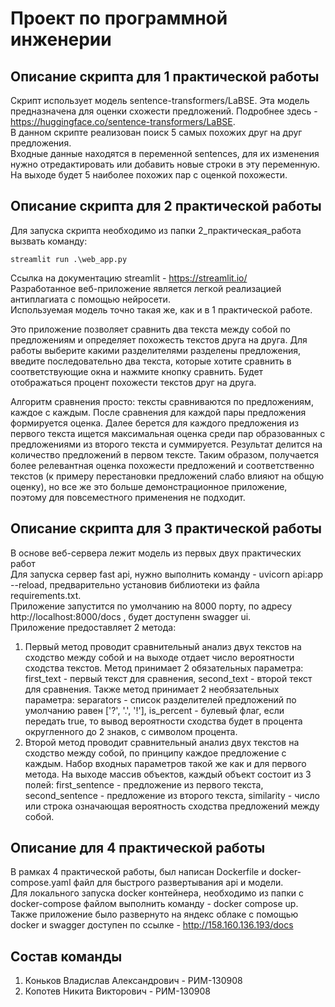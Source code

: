 # Проект по программной инженерии

## Описание скрипта для 1 практической работы
Скрипт использует модель sentence-transformers/LaBSE. Эта модель предназначена
для оценки схожести предложений. Подробнее здесь - https://huggingface.co/sentence-transformers/LaBSE.  
В данном скрипте реализован поиск 5 самых похожих друг на друг предложения.  
Входные данные находятся в переменной sentences, для их изменения нужно отредактировать или добавить новые строки
в эту переменную.  
На выходе будет 5 наиболее похожих пар с оценкой похожести.

## Описание скрипта для 2 практической работы
Для запуска скрипта необходимо из папки 2_практическая_работа вызвать команду:  
```
streamlit run .\web_app.py
```
Ссылка на документацию streamlit - https://streamlit.io/  
Разработанное веб-приложение является легкой реализацией антиплагиата с помощью нейросети.  
Используемая модель точно такая же, как и в 1 практической работе.  

Это приложение позволяет сравнить два текста между собой по предложениям и определяет 
похожесть текстов друга на друга. Для работы выберите какими разделителями разделены предложения,
введите последовательно два текста, которые хотите сравнить в соответствующие окна и нажмите кнопку сравнить.
Будет отображаться процент похожести текстов друг на друга.  

Алгоритм сравнения просто: тексты сравниваются по предложениям, каждое с каждым. 
После сравнения для каждой пары предложения формируется оценка. 
Далее берется для каждого предложения из первого текста ищется максимальная оценка среди пар образованных с предложениями из второго текста и суммируется.
Результат делится на количество предложений в первом тексте.
Таким образом, получается более релевантная оценка похожести предложений и соответственно текстов
(к примеру перестановки предложений слабо влияют на общую оценку), 
но все же это больше демонстрационное приложение, поэтому для повсеместного применения не подходит.

## Описание скрипта для 3 практической работы
В основе веб-сервера лежит модель из первых двух практических работ  
Для запуска сервер fast api, нужно выполнить команду - uvicorn api:app --reload, предварительно установив библиотеки
из файла requirements.txt.  
Приложение запустится по умолчанию на 8000 порту, по адресу http://localhost:8000/docs , будет доступенн swagger ui.  
Приложение предоставляет 2 метода:  
1. Первый метод проводит сравнительный анализ двух текстов на сходство между собой и на выходе отдает число вероятности
сходства текстов. Метод принимает 2 обязательных параметра: first_text - первый текст для сравнения, second_text - 
второй текст для сравнения. Также метод принимает 2 необязательных параметра: separators - список разделителей предложений
по умолчанию равен ['?', '.', '!'], is_percent - булевый флаг, если передать true, то вывод вероятности сходства будет
в процента округленного до 2 знаков, с символом процента.
2. Второй метод проводит сравнительный анализ двух текстов на сходство между собой, по принципу каждое предложение с
каждым. Набор входных параметров такой же как и для первого метода. На выходе массив объектов, каждый объект состоит
из 3 полей: first_sentence - предложение из первого текста, second_sentence - предложение из второго текста,
similarity - число или строка означающая вероятность сходства предложений между собой.

## Описание для 4 практической работы
В рамках 4 практической работы, был написан Dockerfile и docker-compose.yaml файл для быстрого развертывания api и модели.  
Для локального запуска docker контейнера, необходимо из папки с docker-compose файлом выполнить команду - docker compose up.  
Также приложение было развернуто на яндекс облаке с помощью docker и swagger доступен по ссылке - http://158.160.136.193/docs







## Состав команды
1. Коньков Владислав Александрович - РИМ-130908
2. Копотев Никита Викторович - РИМ-130908
